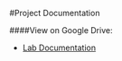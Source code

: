 #Project Documentation

####View on Google Drive: 
  - [Lab Documentation](https://drive.google.com/open?id=0B4CF__kbczDjWkQ4QWgwUkRZNW8)
